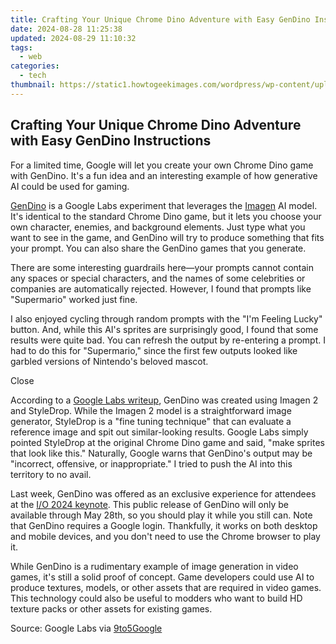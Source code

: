 ```yaml
---
title: Crafting Your Unique Chrome Dino Adventure with Easy GenDino Instructions
date: 2024-08-28 11:25:38
updated: 2024-08-29 11:10:32
tags:
  - web
categories:
  - tech
thumbnail: https://static1.howtogeekimages.com/wordpress/wp-content/uploads/2024/05/36.jpg
---
```


## Crafting Your Unique Chrome Dino Adventure with Easy GenDino Instructions

For a limited time, Google will let you create your own Chrome Dino game with GenDino. It's a fun idea and an interesting example of how generative AI could be used for gaming.

[GenDino](https://labs.google/gendino/) is a Google Labs experiment that leverages the [Imagen](https://video-capture.techidaily.com/updated-in-2024-your-ultimate-guide-to-mac-audio-capture-via-audacity/) AI model. It's identical to the standard Chrome Dino game, but it lets you choose your own character, enemies, and background elements. Just type what you want to see in the game, and GenDino will try to produce something that fits your prompt. You can also share the GenDino games that you generate.

 There are some interesting guardrails here—your prompts cannot contain any spaces or special characters, and the names of some celebrities or companies are automatically rejected. However, I found that prompts like "Supermario" worked just fine.

 I also enjoyed cycling through random prompts with the "I'm Feeling Lucky" button. And, while this AI's sprites are surprisingly good, I found that some results were quite bad. You can refresh the output by re-entering a prompt. I had to do this for "Supermario," since the first few outputs looked like garbled versions of Nintendo's beloved mascot.

Close 

 According to a [Google Labs writeup](https://labs.google/gendino/#/faq/), GenDino was created using Imagen 2 and StyleDrop. While the Imagen 2 model is a straightforward image generator, StyleDrop is a "fine tuning technique" that can evaluate a reference image and spit out similar-looking results. Google Labs simply pointed StyleDrop at the original Chrome Dino game and said, "make sprites that look like this." Naturally, Google warns that GenDino's output may be "incorrect, offensive, or inappropriate." I tried to push the AI into this territory to no avail.

 Last week, GenDino was offered as an exclusive experience for attendees at the [I/O 2024 keynote](https://on-screen-recording.techidaily.com/updated-the-easy-way-to-screen-record-your-ultimate-guide-on-mi-11/). This public release of GenDino will only be available through May 28th, so you should play it while you still can. Note that GenDino requires a Google login. Thankfully, it works on both desktop and mobile devices, and you don't need to use the Chrome browser to play it.

 While GenDino is a rudimentary example of image generation in video games, it's still a solid proof of concept. Game developers could use AI to produce textures, models, or other assets that are required in video games. This technology could also be useful to modders who want to build HD texture packs or other assets for existing games.

 Source: Google Labs via [9to5Google](https://9to5google.com/2024/05/21/gendino-lets-you-create-your-own-chrome-dino-game-with-ai-for-a-limited-time/)

<ins class="adsbygoogle"
     style="display:block"
     data-ad-format="autorelaxed"
     data-ad-client="ca-pub-7571918770474297"
     data-ad-slot="1223367746"></ins>



<ins class="adsbygoogle"
     style="display:block"
     data-ad-client="ca-pub-7571918770474297"
     data-ad-slot="8358498916"
     data-ad-format="auto"
     data-full-width-responsive="true"></ins>
